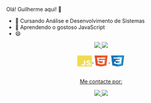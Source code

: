 Olá! Guilherme aqui! 👋

- 🔭 Cursando Análise e Desenvolvimento de Sistemas
- 🌱 Aprendendo o gostoso JavaScript
- 😄

<div align="center">
  <a href="https://github.com/guiosouza">
  <img height="180em" src="https://github-readme-stats.vercel.app/api?username=guiosouza&show_icons=true&theme=dark&include_all_commits=true&count_private=true"/>
  <img height="180em" src="https://github-readme-stats.vercel.app/api/top-langs/?username=guiosouza&layout=compact&langs_count=7&theme=dark"/>
<div>
  
<div style="display: inline_block"><br>
  <img align="center" alt="gui-Js" height="30" width="40" src="https://raw.githubusercontent.com/devicons/devicon/master/icons/javascript/javascript-plain.svg">
  <img align="center" alt="gui-HTML" height="30" width="40" src="https://raw.githubusercontent.com/devicons/devicon/master/icons/html5/html5-original.svg">
  <img align="center" alt="gui-CSS" height="30" width="40" src="https://raw.githubusercontent.com/devicons/devicon/master/icons/css3/css3-original.svg">
</div>
  
<br>

Me contacte por:

<div> 
  <a href = "mailto:guilhermedeoliveiradesouza@gmail.com"><img src="https://img.shields.io/badge/-Gmail-%23333?style=for-the-badge&logo=gmail&logoColor=white" target="_blank">   </a>
  <a href="https://www.linkedin.com/in/guilherme-oliveira-de-souza-5664111b3" target="_blank"><img src="https://img.shields.io/badge/-LinkedIn-%230077B5?style=for-the-badge&logo=linkedin&logoColor=white" target="_blank"></a>
</div>
